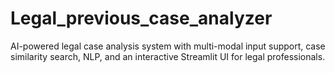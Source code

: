 # Legal_previous_case_analyzer
AI-powered legal case analysis system with multi-modal input support, case similarity search, NLP, and an interactive Streamlit UI for legal professionals.
